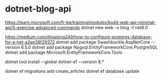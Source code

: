 # dotnet-blog-api

https://learn.microsoft.com/fr-be/training/modules/build-web-api-minimal-api/5-exercise-advanced-commands
dotnet new web -o blog -f net8.0

https://medium.com/@saisiva249/how-to-configure-postgres-database-for-a-net-a2ee38f29372
dotnet add package Swashbuckle.AspNetCore --version 6.5.0
dotnet add package Npgsql.EntityFrameworkCore.PostgreSQL
dotnet add package Microsoft.EntityFrameworkCore.Tools

dotnet tool install --global dotnet-ef --version 8.*

dotnet ef migrations add create_articles
dotnet ef database update
